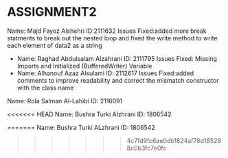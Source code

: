 # ASSIGNMENT2

Name: Majd Fayez Alshehri ID:2111632
Issues Fixed:added more break statments to break out the nested loop and fixed the write method to write each element of data2 as a string

- Name: Raghad Abdulsalam Alzahrani
  ID: 2111795
  Issues Fixed: Missing Imports and Initialized (BufferedWriter) Variable
- Name: Alhanouf Azaz Alsulami ID: 2112617
  Issues Fixed:added comments to improve readability and correct the mismatch constructor with the class name

Name: Rola Salman Al-Lahibi ID: 2116091

<<<<<<< HEAD
Name: Bushra Turki Alzhrani ID: 1806542

=======
Name: Bushra Turki ALzhrani ID: 1806542

> > > > > > > 4c7fd9fc6ae0db1824af78d185288c0b3fc7e0fc
